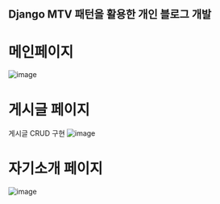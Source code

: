 ## Django MTV 패턴을 활용한 개인 블로그 개발

# 메인페이지
![image](https://user-images.githubusercontent.com/85021904/220814878-8336d973-771e-4cf6-ac06-a45ee34bd7d5.png)

# 게시글 페이지
게시글 CRUD 구현
![image](https://user-images.githubusercontent.com/85021904/220814930-9a628237-e5a5-4553-a779-e82169240318.png)

# 자기소개 페이지
![image](https://user-images.githubusercontent.com/85021904/220814979-c262bf66-f72e-481a-a3e6-f959b269c367.png)




